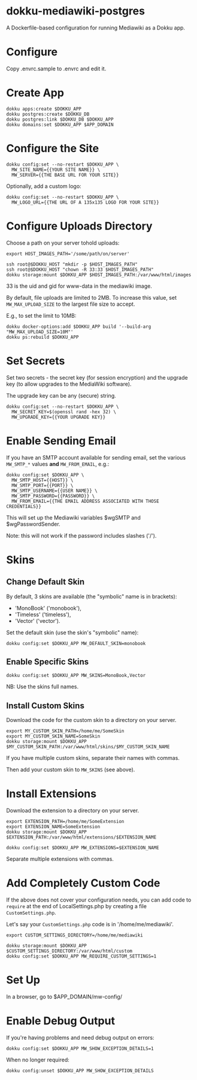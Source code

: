 # dokku-mediawiki-postgres

A Dockerfile-based configuration for running
Mediawiki as a Dokku app.

# Configure

Copy .envrc.sample to .envrc and edit it.

# Create App

```
dokku apps:create $DOKKU_APP
dokku postgres:create $DOKKU_DB
dokku postgres:link $DOKKU_DB $DOKKU_APP
dokku domains:set $DOKKU_APP $APP_DOMAIN
```

# Configure the Site

```
dokku config:set --no-restart $DOKKU_APP \
  MW_SITE_NAME={{YOUR SITE NAME}} \
  MW_SERVER={{THE BASE URL FOR YOUR SITE}}
```

Optionally, add a custom logo:

```
dokku config:set --no-restart $DOKKU_APP \
  MW_LOGO_URL={{THE URL OF A 135x135 LOGO FOR YOUR SITE}}
```

# Configure Uploads Directory

Choose a path on your server tohold uploads:

```
export HOST_IMAGES_PATH='/some/path/on/server'
```

```
ssh root@$DOKKU_HOST "mkdir -p $HOST_IMAGES_PATH"
ssh root@$DOKKU_HOST "chown -R 33:33 $HOST_IMAGES_PATH"
dokku storage:mount $DOKKU_APP $HOST_IMAGES_PATH:/var/www/html/images
```

33 is the uid and gid for www-data in the mediawiki image.

By default, file uploads are limited to 2MB.
To increase this value, set `MW_MAX_UPLOAD_SIZE`
to the largest file size to accept.

E.g., to set the limit to 10MB:

```
dokku docker-options:add $DOKKU_APP build '--build-arg "MW_MAX_UPLOAD_SIZE=10M"'
dokku ps:rebuild $DOKKU_APP
```

# Set Secrets

Set two secrets - the secret key (for session encryption)
and the upgrade key (to allow upgrades to the MediaWiki software).

The upgrade key can be any (secure) string.

```
dokku config:set --no-restart $DOKKU_APP \
  MW_SECRET_KEY=$(openssl rand -hex 32) \
  MW_UPGRADE_KEY={{YOUR UPGRADE KEY}}
```

# Enable Sending Email

If you have an SMTP account available for sending email,
set the various `MW_SMTP_*` values **and** `MW_FROM_EMAIL`, e.g.:

```
dokku config:set $DOKKU_APP \
  MW_SMTP_HOST={{HOST}} \
  MW_SMTP_PORT={{PORT}} \
  MW_SMTP_USERNAME={{USER NAME}} \
  MW_SMTP_PASSWORD={{PASSWORD}} \
  MW_FROM_EMAIL={{THE EMAIL ADDRESS ASSOCIATED WITH THOSE CREDENTIALS}}
```

This will set up the Mediawiki variables $wgSMTP and $wgPasswordSender.

Note: this will not work if the password includes slashes ('/').

# Skins

## Change Default Skin

By default, 3 skins are available (the "symbolic" name is in brackets):

* 'MonoBook' ('monobook'),
* 'Timeless' ('timeless'),
* 'Vector' ('vector').

Set the default skin (use the skin's "symbolic" name):

```
dokku config:set $DOKKU_APP MW_DEFAULT_SKIN=monobook
```

## Enable Specific Skins

```
dokku config:set $DOKKU_APP MW_SKINS=MonoBook,Vector
```

NB: Use the skins full names.

## Install Custom Skins

Download the code for the custom skin to a directory
on your server.

```
export MY_CUSTOM_SKIN_PATH=/home/me/SomeSkin
export MY_CUSTOM_SKIN_NAME=SomeSkin
dokku storage:mount $DOKKU_APP $MY_CUSTOM_SKIN_PATH:/var/www/html/skins/$MY_CUSTOM_SKIN_NAME
```

If you have multiple custom skins, separate their names with commas.

Then add your custom skin to `MW_SKINS` (see above).

# Install Extensions

Download the extension to a directory on your server.

```
export EXTENSION_PATH=/home/me/SomeExtension
export EXTENSION_NAME=SomeExtension
dokku storage:mount $DOKKU_APP $EXTENSION_PATH:/var/www/html/extensions/$EXTENSION_NAME
```

```
dokku config:set $DOKKU_APP MW_EXTENSIONS=$EXTENSION_NAME
```

Separate multiple extensions with commas.


# Add Completely Custom Code

If the above does not cover your configuration needs,
you can add code to `require` at the end of LocalSettings.php
by creating a file `CustomSettings.php`.

Let's say your `CustomSettings.php` code is in '/home/me/mediawiki'.

```
export CUSTOM_SETTINGS_DIRECTORY=/home/me/mediawiki
```

```
dokku storage:mount $DOKKU_APP $CUSTOM_SETTINGS_DIRECTORY:/var/www/html/custom
dokku config:set $DOKKU_APP MW_REQUIRE_CUSTOM_SETTINGS=1
```

# Set Up

In a browser, go to $APP_DOMAIN/mw-config/

# Enable Debug Output

If you're having problems and need debug output on errors:

```
dokku config:set $DOKKU_APP MW_SHOW_EXCEPTION_DETAILS=1
```

When no longer required:

```
dokku config:unset $DOKKU_APP MW_SHOW_EXCEPTION_DETAILS
```
